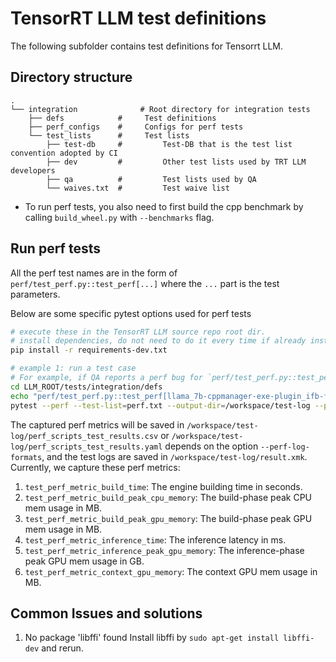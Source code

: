 # TensorRT LLM test definitions

The following subfolder contains test definitions for Tensorrt LLM.


## Directory structure

~~~
.
└── integration              # Root directory for integration tests
    ├── defs            #     Test definitions
    ├── perf_configs    #     Configs for perf tests
    └── test_lists      #     Test lists
        ├── test-db     #         Test-DB that is the test list convention adopted by CI
        ├── dev         #         Other test lists used by TRT LLM developers
        ├── qa          #         Test lists used by QA
        └── waives.txt  #         Test waive list
~~~

- To run perf tests, you also need to first build the cpp benchmark by calling `build_wheel.py` with `--benchmarks` flag.

## Run perf tests

All the perf test names are in the form of `perf/test_perf.py::test_perf[...]` where the `...` part is the test parameters.

Below are some specific pytest options used for perf tests

```bash
# execute these in the TensorRT LLM source repo root dir.
# install dependencies, do not need to do it every time if already installed.
pip install -r requirements-dev.txt

# example 1: run a test case
# For example, if QA reports a perf bug for `perf/test_perf.py::test_perf[llama_7b-cppmanager-exe-plugin_ifb-float16-input_output_len:128,128,+512,32]`, then you can repro it by running:
cd LLM_ROOT/tests/integration/defs
echo "perf/test_perf.py::test_perf[llama_7b-cppmanager-exe-plugin_ifb-float16-input_output_len:128,128,+512,32]" > perf.txt
pytest --perf --test-list=perf.txt --output-dir=/workspace/test-log --perf-log-formats csv --perf-log-formats yaml

```

The captured perf metrics will be saved in `/workspace/test-log/perf_scripts_test_results.csv` or `/workspace/test-log/perf_scripts_test_results.yaml` depends on the option `--perf-log-formats`, and the test logs are saved in `/workspace/test-log/result.xmk`. Currently, we capture these perf metrics:

1. `test_perf_metric_build_time`: The engine building time in seconds.
2. `test_perf_metric_build_peak_cpu_memory`: The build-phase peak CPU mem usage in MB.
3. `test_perf_metric_build_peak_gpu_memory`: The build-phase peak GPU mem usage in MB.
4. `test_perf_metric_inference_time`: The inference latency in ms.
5. `test_perf_metric_inference_peak_gpu_memory`: The inference-phase peak GPU mem usage in GB.
6. `test_perf_metric_context_gpu_memory`: The context GPU mem usage in MB.

## Common Issues and solutions

1. No package 'libffi' found
Install libffi by `sudo apt-get install libffi-dev` and rerun.
